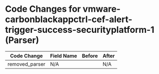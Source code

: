 # Code Changes for vmware-carbonblackappctrl-cef-alert-trigger-success-securityplatform-1 (Parser)

| Code Change | Field Name | Before | After |
|-------------|------------|--------|-------|
| removed_parser | N/A |  | N/A |